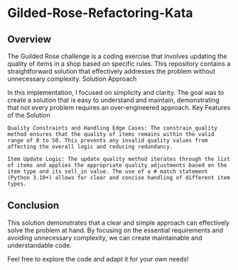 # Gilded-Rose-Refactoring-Kata

## Overview
The Guilded Rose challenge is a coding exercise that involves updating the quality of items in a shop based on specific rules. This repository contains a straightforward solution that effectively addresses the problem without unnecessary complexity.
Solution Approach

In this implementation, I focused on simplicity and clarity. The goal was to create a solution that is easy to understand and maintain, demonstrating that not every problem requires an over-engineered approach.
Key Features of the Solution

    Quality Constraints and Handling Edge Cases: The constrain_quality method ensures that the quality of items remains within the valid range of 0 to 50. This prevents any invalid quality values from affecting the overall logic and reducing redundancy.
    
    Item Update Logic: The update_quality method iterates through the list of items and applies the appropriate quality adjustments based on the item type and its sell_in value. The use of a # match statement (Python 3.10+) allows for clear and concise handling of different item types.

## Conclusion
This solution demonstrates that a clear and simple approach can effectively solve the problem at hand. By focusing on the essential requirements and avoiding unnecessary complexity, we can create maintainable and understandable code.

Feel free to explore the code and adapt it for your own needs!
